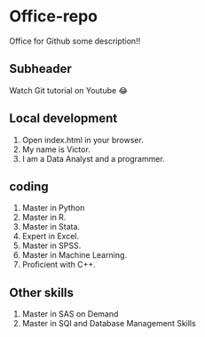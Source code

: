 # Office-repo
Office for Github
some description!!

## Subheader

Watch Git tutorial on Youtube 😂

## Local development

1. Open index.html in your browser.
2. My name is Victor.
3. I am a Data Analyst and a programmer.

## coding
1. Master in Python
2. Master in R.
3. Master in Stata.
4. Expert in Excel.
5. Master in SPSS.
6. Master in Machine Learning.
7. Proficient with C++.

## Other skills
1. Master in SAS on Demand
2. Master in SQl and Database Management Skills
